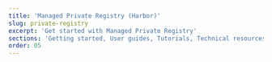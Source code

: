 ```yaml
---
title: 'Managed Private Registry (Harbor)'
slug: private-registry
excerpt: 'Get started with Managed Private Registry'
sections: 'Getting started, User guides, Tutorials, Technical resources'
order: 05
---
```


